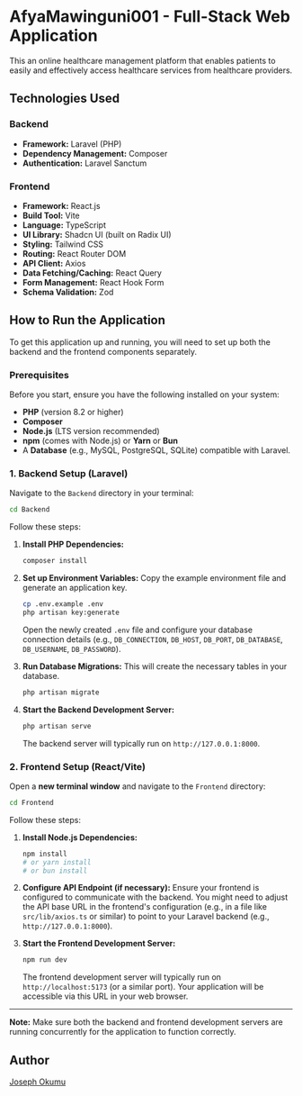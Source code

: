 # AfyaMawinguni001 - Full-Stack Web Application

This an online healthcare management platform that enables patients to easily and effectively access healthcare services from healthcare providers.

## Technologies Used

### Backend
*   **Framework:** Laravel (PHP)
*   **Dependency Management:** Composer
*   **Authentication:** Laravel Sanctum

### Frontend
*   **Framework:** React.js
*   **Build Tool:** Vite
*   **Language:** TypeScript
*   **UI Library:** Shadcn UI (built on Radix UI)
*   **Styling:** Tailwind CSS
*   **Routing:** React Router DOM
*   **API Client:** Axios
*   **Data Fetching/Caching:** React Query
*   **Form Management:** React Hook Form
*   **Schema Validation:** Zod

## How to Run the Application

To get this application up and running, you will need to set up both the backend and the frontend components separately.

### Prerequisites

Before you start, ensure you have the following installed on your system:

*   **PHP** (version 8.2 or higher)
*   **Composer**
*   **Node.js** (LTS version recommended)
*   **npm** (comes with Node.js) or **Yarn** or **Bun**
*   A **Database** (e.g., MySQL, PostgreSQL, SQLite) compatible with Laravel.

### 1. Backend Setup (Laravel)

Navigate to the `Backend` directory in your terminal:

```bash
cd Backend
```

Follow these steps:

1.  **Install PHP Dependencies:**
    ```bash
    composer install
    ```

2.  **Set up Environment Variables:**
    Copy the example environment file and generate an application key.
    ```bash
    cp .env.example .env
    php artisan key:generate
    ```
    Open the newly created `.env` file and configure your database connection details (e.g., `DB_CONNECTION`, `DB_HOST`, `DB_PORT`, `DB_DATABASE`, `DB_USERNAME`, `DB_PASSWORD`).

3.  **Run Database Migrations:**
    This will create the necessary tables in your database.
    ```bash
    php artisan migrate
    ```

4.  **Start the Backend Development Server:**
    ```bash
    php artisan serve
    ```
    The backend server will typically run on `http://127.0.0.1:8000`.

### 2. Frontend Setup (React/Vite)

Open a **new terminal window** and navigate to the `Frontend` directory:

```bash
cd Frontend
```

Follow these steps:

1.  **Install Node.js Dependencies:**
    ```bash
    npm install
    # or yarn install
    # or bun install
    ```

2.  **Configure API Endpoint (if necessary):**
    Ensure your frontend is configured to communicate with the backend. You might need to adjust the API base URL in the frontend's configuration (e.g., in a file like `src/lib/axios.ts` or similar) to point to your Laravel backend (e.g., `http://127.0.0.1:8000`).

3.  **Start the Frontend Development Server:**
    ```bash
    npm run dev
    ```
    The frontend development server will typically run on `http://localhost:5173` (or a similar port). Your application will be accessible via this URL in your web browser.

---

**Note:** Make sure both the backend and frontend development servers are running concurrently for the application to function correctly.

## Author
[Joseph Okumu](https://github.com/JosephOkumu)
